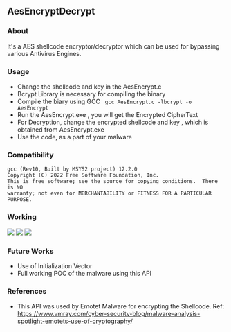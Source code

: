 ## AesEncryptDecrypt

### About
It's a AES shellcode encryptor/decryptor which can be used for bypassing various Antivirus Engines.

### Usage

- Change the shellcode and key in the AesEncrypt.c
- Bcrypt Library is necessary for compiling the binary
- Compile the biary using GCC
``` gcc AesEncrypt.c -lbcrypt -o AesEncrypt```
- Run the AesEncrypt.exe , you will get the Encrypted CipherText
- For Decryption, change the encrypted shellcode and key , which is obtained from AesEncrypt.exe
- Use the code, as a part of your malware

### Compatibility
```
gcc (Rev10, Built by MSYS2 project) 12.2.0
Copyright (C) 2022 Free Software Foundation, Inc.
This is free software; see the source for copying conditions.  There is NO
warranty; not even for MERCHANTABILITY or FITNESS FOR A PARTICULAR PURPOSE.
```

### Working
![](github1.png)
![](github2.png)
![](malware1.png)

### Future Works

- Use of Initialization Vector
- Full working POC of the malware using this API

### References
- This API was used by Emotet Malware for encrypting the Shellcode. Ref: https://www.vmray.com/cyber-security-blog/malware-analysis-spotlight-emotets-use-of-cryptography/ 